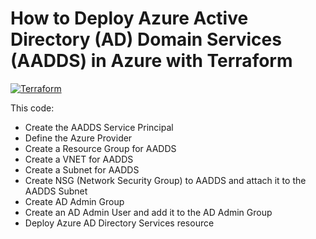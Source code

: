 # How to Deploy Azure Active Directory (AD) Domain Services (AADDS) in Azure with Terraform
[![Terraform](https://img.shields.io/badge/terraform-v1.3+-blue.svg)](https://www.terraform.io/downloads.html)

This code:

* Create the AADDS Service Principal
* Define the Azure Provider
* Create a Resource Group for AADDS
* Create a VNET for AADDS
* Create a Subnet for AADDS
* Create NSG (Network Security Group) to AADDS and attach it to the AADDS Subnet
* Create AD Admin Group
* Create an AD Admin User and add it to the AD Admin Group
* Deploy Azure AD Directory Services resource